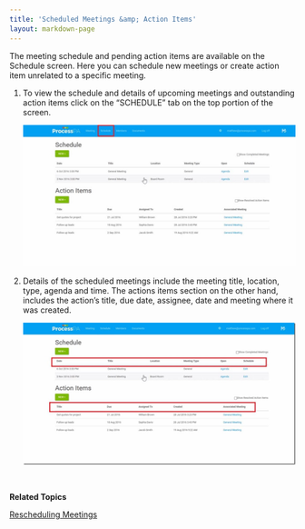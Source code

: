 ```yaml
---
title: 'Scheduled Meetings &amp; Action Items'
layout: markdown-page
---
```

The meeting schedule and pending action items are available on the Schedule screen. Here you can schedule new meetings or create action item unrelated to a specific meeting.

  1. To view the schedule and details of upcoming meetings and outstanding action items click on the “SCHEDULE” tab on the top portion of the screen.
  
      <img class="img-fluid" src="/content/pages/help/clip_image002-4.jpg" />

  2. Details of the scheduled meetings include the meeting title, location, type, agenda and time. The actions items section on the other hand, includes the action’s title, due date, assignee, date and meeting where it was created.
  
      <img class="img-fluid" src="/content/pages/help/clip_image004_thumb-4.jpg" />

&nbsp;

**Related Topics**

[Rescheduling Meetings](/quick-start-guide/scheduled-meetings-action-items/rescheduling-meetings/)
